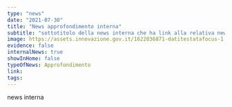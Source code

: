 ```yaml
---
type: "news"
date: "2021-07-30"
title: "News approfondimento interna"
subtitle: "sottotitolo della news interna che ha link alla relativa news interna a Cloud Italia"
image: https://assets.innovazione.gov.it/1622036871-datitestatafocus-1.png
evidence: false
internalNews: true
showInHome: false
typeOfNews: Approfondimento
link:
tags:
---
```


news interna